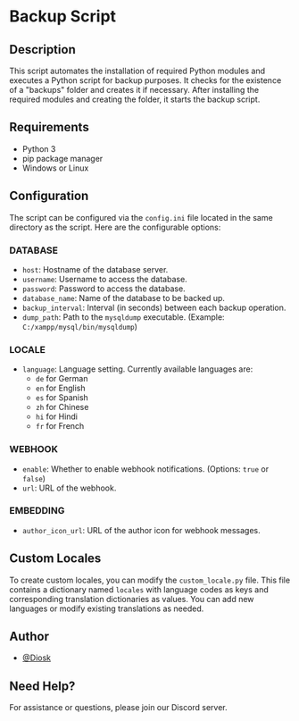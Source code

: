 # Backup Script

## Description
This script automates the installation of required Python modules and executes a Python script for backup purposes. It checks for the existence of a "backups" folder and creates it if necessary. After installing the required modules and creating the folder, it starts the backup script.

## Requirements
- Python 3
- pip package manager
- Windows or Linux

## Configuration
The script can be configured via the `config.ini` file located in the same directory as the script. Here are the configurable options:

### DATABASE
- `host`: Hostname of the database server.
- `username`: Username to access the database.
- `password`: Password to access the database.
- `database_name`: Name of the database to be backed up.
- `backup_interval`: Interval (in seconds) between each backup operation.
- `dump_path`: Path to the `mysqldump` executable. (Example: `C:/xampp/mysql/bin/mysqldump`)

### LOCALE
- `language`: Language setting. Currently available languages are:
  - `de` for German
  - `en` for English
  - `es` for Spanish
  - `zh` for Chinese
  - `hi` for Hindi
  - `fr` for French


### WEBHOOK
- `enable`: Whether to enable webhook notifications. (Options: `true` or `false`)
- `url`: URL of the webhook.

### EMBEDDING
- `author_icon_url`: URL of the author icon for webhook messages.

## Custom Locales
To create custom locales, you can modify the `custom_locale.py` file. This file contains a dictionary named `locales` with language codes as keys and corresponding translation dictionaries as values. You can add new languages or modify existing translations as needed.

## Author
- [@Diosk](https://github.com/Diosk2k)

## Need Help?
For assistance or questions, please join our Discord server.


